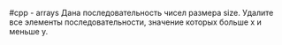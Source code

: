 #cpp - arrays
Дана последовательность чисел размера size. Удалите все элементы последовательности, значение которых больше x и меньше y.
